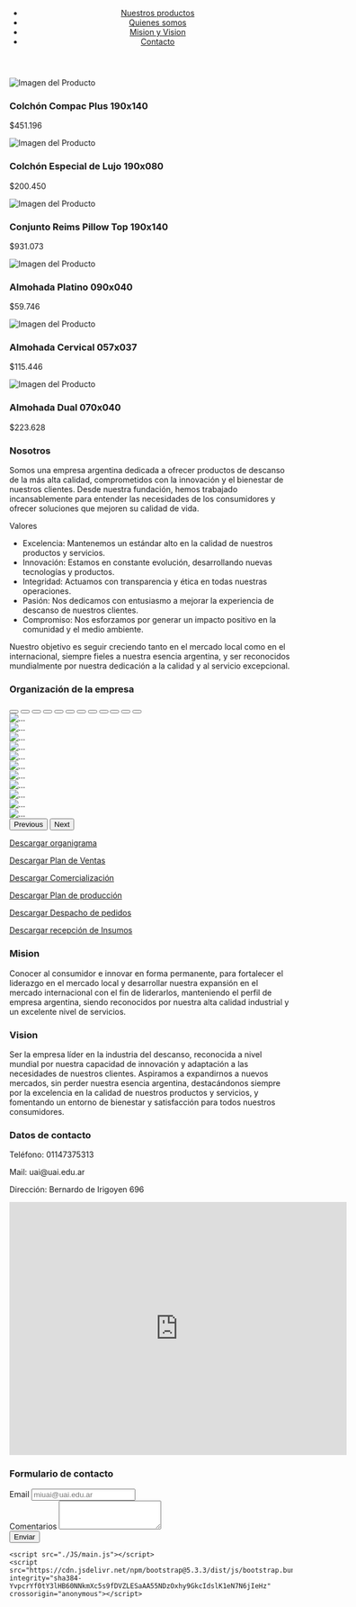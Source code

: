 <!DOCTYPE html>
<html lang="en">
<head>
    <meta charset="UTF-8">
    <meta name="viewport" content="width=device-width, initial-scale=1.0">
    <link rel="stylesheet" href="./CSS/style.css">
    <link href="https://cdn.jsdelivr.net/npm/bootstrap@5.3.3/dist/css/bootstrap.min.css" rel="stylesheet" integrity="sha384-QWTKZyjpPEjISv5WaRU9OFeRpok6YctnYmDr5pNlyT2bRjXh0JMhjY6hW+ALEwIH" crossorigin="anonymous">
    <title>Document</title>
</head>
<body>
    <header>
        <nav class="navbar navbar-expand-lg bg-body-tertiary">
          <a class="navbar-brand" href="#"><img src="./IMG/logo.jpg" alt=""></a>
            <div class="container-fluid">
              <div class="collapse navbar-collapse" id="navbarSupportedContent">
                <ul class="navbar-nav me-auto mb-2 mb-lg-0">
                  <li class="nav-item">
                    <a class="nav-link" href="#productos">Nuestros productos</a>
                  </li>
                  <li class="nav-item">
                    <a class="nav-link" href="#nosotros">Quienes somos</a>
                  </li>
                  <li class="nav-item">
                    <a class="nav-link" href="#mision-y-vision">Mision y Vision</a>
                  </li>
                  <li class="nav-item">
                    <a class="nav-link" href="#contacto">Contacto</a>
                  </li>
                </ul>
              </div>
            </div>
          </nav>
    </header>
    <div class="container">
        <div class="productos" id="productos">
            <div class="container-card-colchones">
              <div class="card">
                <img src="./IMG/Sommier2Plazas.png" alt="Imagen del Producto">
                <div class="card-body">
                    <h3 class="card-title">Colchón Compac Plus 190x140</h3>
                    <p class="card-price">$451.196</p>
                </div>
              </div>
              <div class="card">
                <img src="./IMG/Sommier190x90.jpg" alt="Imagen del Producto">
                <div class="card-body">
                    <h3 class="card-title">Colchón Especial de Lujo 190x080</h3>
                    <p class="card-price">$200.450</p>
                </div>
              </div>
              <div class="card">
                <img src="./IMG/sommierCompleto.jpg" alt="Imagen del Producto">
                <div class="card-body">
                    <h3 class="card-title">Conjunto Reims Pillow Top 190x140</h3>
                    <p class="card-price">$931.073</p>
                </div>
              </div>
            </div>
            <div class="container-card-almohadas">
              <div class="card">
                <img src="./IMG/c300Wx300H-Almohada-Platino-1.jpg" alt="Imagen del Producto">
                <div class="card-body">
                    <h3 class="card-title">Almohada Platino 090x040</h3>
                    <p class="card-price">$59.746</p>
                </div>
              </div>
              <div class="card">
                <img src="./IMG/c300Wx300H-ALMOHADA-CERVICAL-FRONTAL.jpg" alt="Imagen del Producto">
                <div class="card-body">
                    <h3 class="card-title">Almohada Cervical 057x037</h3>
                    <p class="card-price">$115.446</p>
                </div>
              </div>
              <div class="card">
                <img src="./IMG/c300Wx300H-ALMOHADA-DUAL-FRONTAL.jpg" alt="Imagen del Producto">
                <div class="card-body">
                    <h3 class="card-title">Almohada Dual 070x040</h3>
                    <p class="card-price">$223.628</p>
                </div>
              </div>
            </div>
        </div>
        <div class="nosotros-seccion">
            <div class="nosotros" id="nosotros">
                <h3>Nosotros</h3>
                <p>Somos una empresa argentina dedicada a ofrecer productos de descanso de la más alta calidad, comprometidos con la innovación y el bienestar de nuestros clientes. Desde nuestra fundación, hemos trabajado incansablemente para entender las necesidades de los consumidores y ofrecer soluciones que mejoren su calidad de vida.</p>
                <p><span>Valores</span></p>
                <ul>
                    <li>Excelencia: Mantenemos un estándar alto en la calidad de nuestros productos y servicios.</li>
                    <li>Innovación: Estamos en constante evolución, desarrollando nuevas tecnologías y productos.</li>
                    <li>Integridad: Actuamos con transparencia y ética en todas nuestras operaciones.</li>
                    <li>Pasión: Nos dedicamos con entusiasmo a mejorar la experiencia de descanso de nuestros clientes.</li>
                    <li>Compromiso: Nos esforzamos por generar un impacto positivo en la comunidad y el medio ambiente.</li>
                </ul>
                <p>Nuestro objetivo es seguir creciendo tanto en el mercado local como en el internacional, siempre fieles a nuestra esencia argentina, y ser reconocidos mundialmente por nuestra dedicación a la calidad y al servicio excepcional.</p>
            </div>
            <div class="Carrusel">
                <h3>Organización de la empresa</h3>
                <div id="carouselExampleIndicators" class="carousel slide">
                    <div class="carousel-indicators">
                      <button type="button" data-bs-target="#carouselExampleIndicators" data-bs-slide-to="0" class="active" aria-current="true" aria-label="Slide 1"></button>
                      <button type="button" data-bs-target="#carouselExampleIndicators" data-bs-slide-to="1" aria-label="Slide 2"></button>
                      <button type="button" data-bs-target="#carouselExampleIndicators" data-bs-slide-to="2" aria-label="Slide 3"></button>
                      <button type="button" data-bs-target="#carouselExampleIndicators" data-bs-slide-to="3" aria-label="Slide 3"></button>
                      <button type="button" data-bs-target="#carouselExampleIndicators" data-bs-slide-to="4" aria-label="Slide 3"></button>
                      <button type="button" data-bs-target="#carouselExampleIndicators" data-bs-slide-to="5" aria-label="Slide 3"></button>
                      <button type="button" data-bs-target="#carouselExampleIndicators" data-bs-slide-to="6" aria-label="Slide 3"></button>
                      <button type="button" data-bs-target="#carouselExampleIndicators" data-bs-slide-to="7" aria-label="Slide 3"></button>
                      <button type="button" data-bs-target="#carouselExampleIndicators" data-bs-slide-to="8" aria-label="Slide 3"></button>
                      <button type="button" data-bs-target="#carouselExampleIndicators" data-bs-slide-to="9" aria-label="Slide 3"></button>
                      <button type="button" data-bs-target="#carouselExampleIndicators" data-bs-slide-to="10" aria-label="Slide 3"></button>
                      <button type="button" data-bs-target="#carouselExampleIndicators" data-bs-slide-to="11" aria-label="Slide 3"></button>
                    </div>
                    <div class="carousel-inner">
                      <div class="carousel-item active">
                        <img src="./IMG/Org1-.jpg" class="d-block w-100" alt="...">
                      </div>
                      <div class="carousel-item">
                        <img src="./IMG/Org2-.jpg" class="d-block w-100" alt="...">
                      </div>
                      <div class="carousel-item">
                        <img src="./IMG/Org3-.jpg" class="d-block w-100" alt="...">
                      </div>
                      <div class="carousel-item">
                        <img src="./IMG/Org4-.jpg" class="d-block w-100" alt="...">
                      </div>
                      <div class="carousel-item">
                        <img src="./IMG/Org5-.jpg" class="d-block w-100" alt="...">
                      </div>
                      <div class="carousel-item">
                        <img src="./IMG/Org6-.jpg" class="d-block w-100" alt="...">
                      </div>
                      <div class="carousel-item">
                        <img src="./IMG/Org8-.jpg" class="d-block w-100" alt="...">
                      </div>
                      <div class="carousel-item">
                        <img src="./IMG/Org9-.jpg" class="d-block w-100" alt="...">
                      </div>
                      <div class="carousel-item">
                        <img src="./IMG/Org10-.jpg" class="d-block w-100" alt="...">
                      </div>
                      <div class="carousel-item">
                        <img src="./IMG/Org11-.jpg" class="d-block w-100" alt="...">
                      </div>
                      <div class="carousel-item">
                        <img src="./IMG/Org12-.jpg" class="d-block w-100" alt="...">
                      </div>
                    </div>
                    <button class="carousel-control-prev" type="button" data-bs-target="#carouselExampleIndicators" data-bs-slide="prev">
                      <span class="carousel-control-prev-icon" aria-hidden="true"></span>
                      <span class="visually-hidden">Previous</span>
                    </button>
                    <button class="carousel-control-next" type="button" data-bs-target="#carouselExampleIndicators" data-bs-slide="next">
                      <span class="carousel-control-next-icon" aria-hidden="true"></span>
                      <span class="visually-hidden">Next</span>
                    </button>
                  </div>
            </div>
            <div class="archivos-descarga">
              <p><a href="./IMG/Organigrama.jpg" download>Descargar organigrama</a></p>
              <p><a href="./IMG/1-Plan de ventas.jpg" download>Descargar Plan de Ventas</a></p>
              <p><a href="./IMG/2-Comercialización.jpg" download>Descargar Comercialización</a></p>
              <p><a href="./IMG/3-Plan producción.jpg" download>Descargar Plan de producción</a></p>
              <p><a href="./IMG/4-Despacho.jpg" download>Descargar Despacho de pedidos</a></p>
              <p><a href="./IMG/5-Recepcion.jpg" download>Descargar recepción de Insumos</a></p>
          </div>          
        </div>
        <div class="mision-y-vision" id="mision-y-vision">
            <div class="mision">
                <h3>Mision</h3>
                <p>Conocer al consumidor e innovar en forma permanente, para fortalecer el liderazgo en el mercado local y desarrollar nuestra expansión en el mercado internacional con el fin de liderarlos, manteniendo el perfil de empresa argentina, siendo reconocidos por nuestra alta calidad industrial y un excelente nivel de servicios.</p>
            </div>
            <div class="vision">
                <h3>Vision</h3>
                <p>Ser la empresa líder en la industria del descanso, reconocida a nivel mundial por nuestra capacidad de innovación y adaptación a las necesidades de nuestros clientes. Aspiramos a expandirnos a nuevos mercados, sin perder nuestra esencia argentina, destacándonos siempre por la excelencia en la calidad de nuestros productos y servicios, y fomentando un entorno de bienestar y satisfacción para todos nuestros consumidores.</p>
            </div>
        </div>
        <footer class="contacto" id="contacto">
          <div class="datos-mapa">
              <div>
                  <h3>Datos de contacto</h3>
                  <p>Teléfono: 01147375313</p>
                  <p>Mail: uai@uai.edu.ar</p>
                  <p>Dirección: Bernardo de Irigoyen 696</p>
              </div>
              <div>
                  <iframe src="https://www.google.com/maps/embed?pb=!1m14!1m8!1m3!1d13151.870789182913!2d-58.5742314!3d-34.5037032!3m2!1i1024!2i768!4f13.1!3m3!1m2!1s0x95bcba8d840230b3%3A0x4a38acb18ae52746!2sUniversidad%20Abierta%20Interamericana%20UAI!5e0!3m2!1ses!2sar!4v1728922603480!5m2!1ses!2sar" width="600" height="450" style="border:0;" allowfullscreen="" loading="lazy" referrerpolicy="no-referrer-when-downgrade"></iframe>
              </div>
          </div>
          <div class="formulario">
              <h3>Formulario de contacto</h3>
              <div class="mb-3">
                  <label for="exampleFormControlInput1" class="form-label">Email</label>
                  <input type="email" class="form-control" id="exampleFormControlInput1" placeholder="miuai@uai.edu.ar">
              </div>
              <div class="mb-3">
                  <label for="exampleFormControlTextarea1" class="form-label">Comentarios</label>
                  <textarea class="form-control" id="exampleFormControlTextarea1" rows="3"></textarea>
              </div>
              <button class="btn btn-dark" type="submit">Enviar</button>
          </div>
      </footer>
      
    <script src="./JS/main.js"></script>
    <script src="https://cdn.jsdelivr.net/npm/bootstrap@5.3.3/dist/js/bootstrap.bundle.min.js" integrity="sha384-YvpcrYf0tY3lHB60NNkmXc5s9fDVZLESaAA55NDzOxhy9GkcIdslK1eN7N6jIeHz" crossorigin="anonymous"></script>
</body>
</html>
